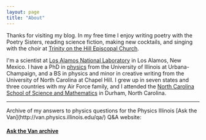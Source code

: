 ```yaml
---
layout: page
title: "About"
---
```


Thanks for visiting my blog. In my free time I enjoy writing poetry with the Poetry Sisters, reading science fiction, making new cocktails, and singing with the choir at [Trinity on the Hill Episcopal Church](http://latoth.org/).

I'm a scientist at [Los Alamos National Laboratory](https://lanl.gov) in Los Alamos, New Mexico. I have a PhD in [physics](http://research.physics.illinois.edu/QI/Photonics/) from the University of Illinois at Urbana-Champaign, and a BS in physics and minor in creative writing from the University of North Carolina at Chapel Hill. I grew up in seven states and three countries with my Air Force family, and I attended the [North Carolina School of Science and Mathematics](http://ncssm.edu) in Durham, North Carolina.


<hr>
Archive of my answers to physics questions for the Physics Illinois [Ask the Van](http://van.physics.illinois.edu/qa/) Q&A website:

#### <a href="{{ site.baseurl }}/askthevan">Ask the Van archive</a>




